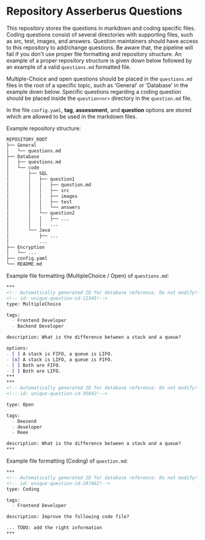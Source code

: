 # Repository Asserberus Questions

This repository stores the questions in markdown and coding specific files. Coding questions consist of several directories with supporting files, such as src, test, images, and answers. Question 
maintainers should have access to this repository to add/change questions. Be aware that, the pipeline will fail if you don't use proper file formatting and repository structure. An example of a 
proper repository structure is given down below followed by an example of a valid `questions.md` formatted file.

Multiple-Choice and open questions should  be placed in the `questions.md` files in the root of a specific topic, such as 'General' or 'Database' in the example down below. Specific questions 
regarding a coding question should be placed inside the `question<nr>` directory in the `question.md` file.

In the file `config.yaml`, **tag**, **assessment**, and **question** options are stored which are allowed to be used in the markdown files.

Example repository structure: 
```txt
REPOSITORY_ROOT
├── General
│   └── questions.md
├── Database
│   ├── questions.md
│   └── code
│       ├── SQL
│       │   ├── question1
│       │   │   ├── question.md
│       │   │   ├── src
│       │   │   ├── images
│       │   │   ├── test
│       │   │   └── answers 
│       │   └── question2
│       │   │   ├── ...
│       │   │   ...
│       └── Java
│           ├── ...
│           ...
├── Encryption
│   └── ... 
├── config.yaml
└── README.md
```

Example file formatting (MultipleChoice / Open) of `questions.md`:
```markdown
***
<!-- Automatically generated ID for database reference. Do not modify!-->
<!-- id: unique-question-id-12345!-->
type: MultipleChoice

tags:
  - Frontend Developer
  - Backend Developer

description: What is the difference between a stack and a queue?

options:
- [ ] A stack is FIFO, a queue is LIFO.
- [x] A stack is LIFO, a queue is FIFO.
- [ ] Both are FIFO.
- [ ] Both are LIFO.
***
***
<!-- Automatically generated ID for database reference. Do not modify!-->
<!-- id: unique-question-id-35842!-->

type: Open

tags: 
  - Deezend 
  - developer
  - Reee

description: What is the difference between a stack and a queue?
***
```

Example file formatting (Coding) of `question.md`:
```markdown
***
<!-- Automatically generated ID for database reference. Do not modify!-->
<!-- id: unique-question-id-247462!-->
type: Coding

tags:
  - Frontend Developer

description: Improve the following code file?

... TODO: add the right information
***
```